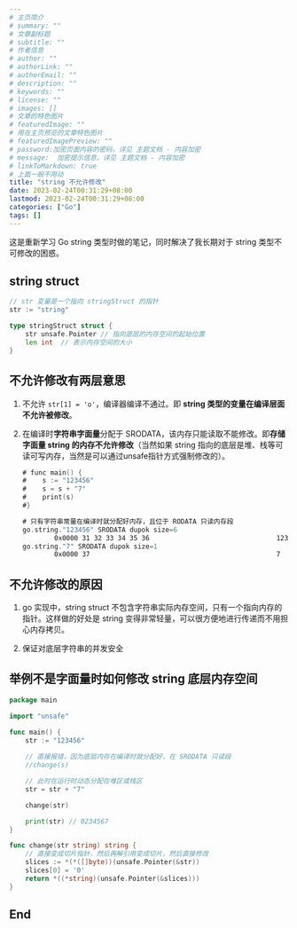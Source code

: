 ```yaml
---
# 主页简介
# summary: ""
# 文章副标题
# subtitle: ""
# 作者信息
# author: ""
# authorLink: ""
# authorEmail: ""
# description: ""
# keywords: ""
# license: ""
# images: []
# 文章的特色图片
# featuredImage: ""
# 用在主页预览的文章特色图片
# featuredImagePreview: ""
# password:加密页面内容的密码，详见 主题文档 - 内容加密
# message:  加密提示信息，详见 主题文档 - 内容加密
# linkToMarkdown: true
# 上面一般不用动
title: "string 不允许修改"
date: 2023-02-24T00:31:29+08:00
lastmod: 2023-02-24T00:31:29+08:00
categories: ["Go"]
tags: []
---
```


这是重新学习 Go string 类型时做的笔记，同时解决了我长期对于 string 类型不可修改的困惑。

## string struct

```go
// str 变量是一个指向 stringStruct 的指针
str := "string"

type stringStruct struct {
	str unsafe.Pointer // 指向底层的内存空间的起始位置
	len int  // 表示内存空间的大小
}
```

## 不允许修改有两层意思  

1. 不允许 `str[1] = 'o'`，编译器编译不通过。即 **string 类型的变量在编译层面不允许被修改**。  

2. 在编译时**字符串字面量**分配于 SRODATA，该内存只能读取不能修改。即**存储字面量 string 的内存不允许修改**（当然如果 string 指向的底层是堆、栈等可读可写内存，当然是可以通过unsafe指针方式强制修改的）。  
   ```asm
   # func main() {
   #	s := "123456"
   #	s = s + "7"
   #	print(s)
   #}
   
   # 只有字符串常量在编译时就分配好内存，且位于 RODATA 只读内存段
   go.string."123456" SRODATA dupok size=6
           0x0000 31 32 33 34 35 36                                123456
   go.string."7" SRODATA dupok size=1
           0x0000 37                                               7
   ```

## 不允许修改的原因 

1. go 实现中，string struct 不包含字符串实际内存空间，只有一个指向内存的指针。这样做的好处是 string 变得非常轻量，可以很方便地进行传递而不用担心内存拷贝。  
  
2. 保证对底层字符串的并发安全 

## 举例不是字面量时如何修改 string 底层内存空间  

```go
package main

import "unsafe"

func main() {
	str := "123456"
	
	// 直接报错，因为底层内存在编译时就分配好，在 SRODATA 只读段
	//change(s)

	// 此时在运行时动态分配在堆区或栈区
	str = str + "7" 

	change(str)

	print(str) // 0234567
}

func change(str string) string {
	// 直接变成切片指针，然后再解引用变成切片，然后直接修改
	slices := *(*([]byte))(unsafe.Pointer(&str))
	slices[0] = '0'
	return *((*string)(unsafe.Pointer(&slices)))
}
```

## End
